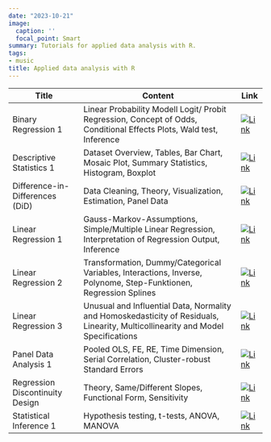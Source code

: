 ```yaml
---
date: "2023-10-21"
image:
  caption: ''
  focal_point: Smart
summary: Tutorials for applied data analysis with R.
tags:
- music
title: Applied data analysis with R
---
```



| Title | Content | Link |
| ----- | ------- | ---- |
| Binary Regression 1 | Linear Probability Modell Logit/ Probit Regression, Concept of Odds, Conditional Effects Plots, Wald test, Inference | [![Link](https://raw.githubusercontent.com/philippleppert/rpubs/main/BinReg1.png)](/files/binary-regression-1.html) |
| Descriptive Statistics 1 | Dataset Overview, Tables, Bar Chart, Mosaic Plot, Summary Statistics, Histogram, Boxplot | [![Link](https://raw.githubusercontent.com/philippleppert/rpubs/main/DescStats1.png)](/files/descriptive-statistics-1.html) |
| Difference-in-Differences (DiD) | Data Cleaning, Theory, Visualization, Estimation, Panel Data | [![Link](https://raw.githubusercontent.com/philippleppert/rpubs/main/DiD.png)](/files/difference-in-differences.html) |
| Linear Regression 1 | Gauss-Markov-Assumptions, Simple/Multiple Linear Regression, Interpretation of Regression Output, Inference | [![Link](https://raw.githubusercontent.com/philippleppert/rpubs/main/LinReg1.png)](/files/linear-regression-1.html) |
| Linear Regression 2 | Transformation, Dummy/Categorical Variables, Interactions, Inverse, Polynome, Step-Funktionen, Regression Splines | [![Link](https://raw.githubusercontent.com/philippleppert/rpubs/main/LinReg2.png)](/files/linear-regression-2.html) |
| Linear Regression 3 | Unusual and Influential Data, Normality and Homoskedasticity of Residuals, Linearity, Multicollinearity and Model Specifications | [![Link](https://raw.githubusercontent.com/philippleppert/rpubs/main/LinReg3.png)](/files/linear-regression-3.html) |
| Panel Data Analysis 1 | Pooled OLS, FE, RE, Time Dimension, Serial Correlation, Cluster-robust Standard Errors | [![Link](https://raw.githubusercontent.com/philippleppert/rpubs/main/PanelData1.png)](/files/panel-data-analysis-1.html) |
| Regression Discontinuity Design | Theory, Same/Different Slopes, Functional Form, Sensitivity | [![Link](https://raw.githubusercontent.com/philippleppert/rpubs/main/RDD.png)](/files/regression-discontinuity-design.html) |
| Statistical Inference 1 | Hypothesis testing, t-tests, ANOVA, MANOVA | [![Link](https://raw.githubusercontent.com/philippleppert/rpubs/main/StatInfer1.png)](/files/statistical-inference-1.html) |
